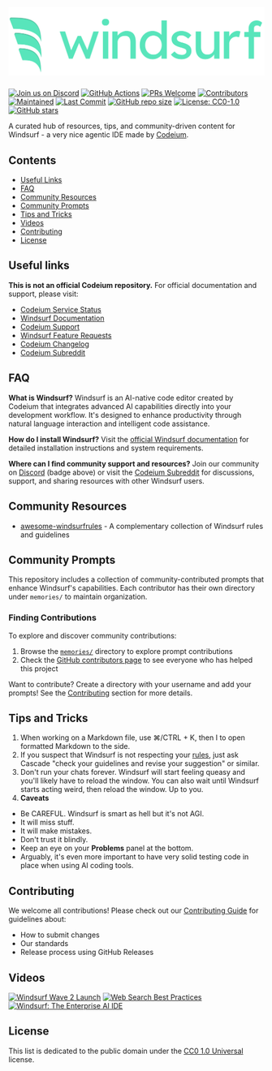 # [![Windsurf Logo](windsurf_logo_wordmark.png)][windsurf-link]

[![Join us on Discord][discord-shield]][discord-link]
[![GitHub Actions][actions-shield]][actions-link]
[![PRs Welcome][prs-shield]][contributing-link]
[![Contributors][contributors-shield]][contributors-link]
[![Maintained][maintained-shield]][maintained-link]
[![Last Commit][lastcommit-shield]][lastcommit-link]
[![GitHub repo size][reposize-shield]][repo-link]
[![License: CC0-1.0][license-shield]][license-link]
[![GitHub stars][stars-shield]][stars-link]

[windsurf-link]: https://www.codeium.com/windsurf
[discord-shield]: https://img.shields.io/discord/1027685395649015980?logo=discord&logoColor=white&label=Join%20us%20on%20Discord&labelColor=E55882&color=58E5BB
[discord-link]: https://discord.gg/3XFf78nAx5
[actions-shield]: https://github.com/ichoosetoaccept/awesome-windsurf/actions/workflows/markdownlint.yml/badge.svg
[actions-link]: https://github.com/ichoosetoaccept/awesome-windsurf/actions
[prs-shield]: https://img.shields.io/badge/PRs-welcome-E55882.svg
[contributing-link]: CONTRIBUTING.md
[contributors-shield]: https://img.shields.io/github/contributors/ichoosetoaccept/awesome-windsurf?color=E55882
[contributors-link]: https://github.com/ichoosetoaccept/awesome-windsurf/graphs/contributors
[maintained-shield]: https://img.shields.io/badge/Maintained-yes-58E5BB.svg
[maintained-link]: https://github.com/ichoosetoaccept/awesome-windsurf/commits/main
[lastcommit-shield]: https://img.shields.io/github/last-commit/ichoosetoaccept/awesome-windsurf?color=58E5BB
[lastcommit-link]: https://github.com/ichoosetoaccept/awesome-windsurf/commits/main
[reposize-shield]: https://img.shields.io/github/repo-size/ichoosetoaccept/awesome-windsurf?color=58E5BB
[repo-link]: https://github.com/ichoosetoaccept/awesome-windsurf
[license-shield]: https://img.shields.io/badge/License-CC0_1.0-E55882.svg
[license-link]: http://creativecommons.org/publicdomain/zero/1.0/
[stars-shield]: https://img.shields.io/github/stars/ichoosetoaccept/awesome-windsurf?style=social
[stars-link]: https://github.com/ichoosetoaccept/awesome-windsurf/stargazers

A curated hub of resources, tips, and community-driven content for Windsurf - a very nice agentic IDE made by [Codeium](https://codeium.com).

## Contents

- [Useful Links](#useful-links)
- [FAQ](#faq)
- [Community Resources](#community-resources)
- [Community Prompts](#community-prompts)
- [Tips and Tricks](#tips-and-tricks)
- [Videos](#videos)
- [Contributing](#contributing)
- [License](#license)

## Useful links

**This is not an official Codeium repository.** For official documentation and support, please visit:

- [Codeium Service Status](https://status.codeium.com/)
- [Windsurf Documentation](https://docs.codeium.com/windsurf/getting-started)
- [Codeium Support](https://codeium.com/support)
- [Windsurf Feature Requests](https://codeium.canny.io/feature-requests)
- [Codeium Changelog](https://codeium.com/changelog)
- [Codeium Subreddit](https://www.reddit.com/r/Codeium/)

## FAQ

**What is Windsurf?**
Windsurf is an AI-native code editor created by Codeium that integrates advanced AI capabilities directly into your development workflow. It's designed to enhance productivity through natural language interaction and intelligent code assistance.

**How do I install Windsurf?**
Visit the [official Windsurf documentation](https://docs.codeium.com/windsurf/getting-started) for detailed installation instructions and system requirements.

**Where can I find community support and resources?**
Join our community on [Discord](https://discord.gg/3XFf78nAx5) (badge above) or visit the [Codeium Subreddit](https://www.reddit.com/r/Codeium/) for discussions, support, and sharing resources with other Windsurf users.

## Community Resources

- [awesome-windsurfrules](https://github.com/SchneiderSam/awesome-windsurfrules) - A complementary collection of Windsurf rules and guidelines

## Community Prompts

This repository includes a collection of community-contributed prompts that enhance Windsurf's capabilities. Each contributor has their own directory under `memories/` to maintain organization.

### Finding Contributions

To explore and discover community contributions:

1. Browse the [`memories/`](memories/) directory to explore prompt contributions
2. Check the [GitHub contributors page](https://github.com/ichoosetoaccept/awesome-windsurf/graphs/contributors) to see everyone who has helped this project

Want to contribute? Create a directory with your username and add your prompts! See the [Contributing](#contributing) section for more details.

## Tips and Tricks

1. When working on a Markdown file, use ⌘/CTRL + K, then I to open formatted Markdown to the side.
2. If you suspect that Windsurf is not respecting your [rules](https://docs.codeium.com/windsurf/cascade#memories), just ask Cascade "check your guidelines and revise your suggestion" or similar.
3. Don't run your chats forever. Windsurf will start feeling queasy and you'll likely have to reload the window. You can also wait until Windsurf starts acting weird, then reload the window. Up to you.
4. **Caveats**

- Be CAREFUL. Windsurf is smart as hell but it's not AGI.
- It will miss stuff.
- It will make mistakes.
- Don't trust it blindly.
- Keep an eye on your **Problems** panel at the bottom.
- Arguably, it's even more important to have very solid testing code in place when using AI coding tools.

## Contributing

We welcome all contributions! Please check out our [Contributing Guide](CONTRIBUTING.md) for guidelines about:

- How to submit changes
- Our standards
- Release process using GitHub Releases

## Videos

[![Windsurf Wave 2 Launch](https://img.youtube.com/vi/YBP5Fs2N0Mg/0.jpg)][wave2-launch]
[![Web Search Best Practices](https://img.youtube.com/vi/moIySJ4d0UY/0.jpg)][web-search]
[![Windsurf: The Enterprise AI IDE](https://img.youtube.com/vi/VcUl0vPJwxo/0.jpg)][video-link]

[video-link]: https://www.youtube.com/watch?v=VcUl0vPJwxo
[wave2-launch]: https://www.youtube.com/watch?v=YBP5Fs2N0Mg
[web-search]: https://www.youtube.com/watch?v=moIySJ4d0UY&t=1s

## License

This list is dedicated to the public domain under the [CC0 1.0 Universal](https://creativecommons.org/publicdomain/zero/1.0/) license.
